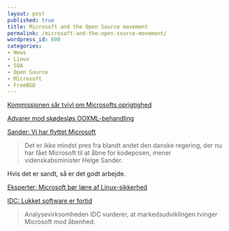 ```yaml
---
layout: post
published: true
title: Microsoft and the Open Source movement
permalink: /microsoft-and-the-open-source-movement/
wordpress_id: 600
categories:
- News
- Linux
- SOA
- Open Source
- Microsoft
- FreeBSD
---
```



<a href="http://www.version2.dk/artikel/kommissionen-saar-tvivl-om-microsofts-oprigtighed-6346">Kommissionen sår tvivl om Microsofts oprigtighed</a>

<a href="http://www.version2.dk/artikel/advarer-mod-skoedesloes-ooxml-behandling-6340">Advarer mod skødesløs OOXML-behandling</a>

<a href="http://www.version2.dk/artikel/sander-vi-har-flyttet-microsoft-6354">Sander: Vi har flyttet Microsoft</a>
<blockquote>Det er ikke mindst pres fra blandt andet den danske regering, der nu har fået Microsoft til at åbne for kodeposen, mener videnskabsminister Helge Sander.</blockquote>

Hvis det er sandt, så er det godt arbejde.


<a href="http://www.version2.dk/artikel/eksperter-microsoft-boer-laere-af-linux-sikkerhed-6293">Eksperter: Microsoft bør lære af Linux-sikkerhed</a>

<a href="http://www.version2.dk/artikel/idc-lukket-software-er-fortid-6349">IDC: Lukket software er fortid</a>
<blockquote>Analysevirksomheden IDC vurderer, at markedsudviklingen tvinger Microsoft mod åbenhed.</blockquote>

